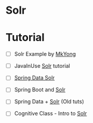 # Solr 

# Tutorial
- [ ] Solr Example by [MkYong](http://www.mkyong.com/solr/apache-solr-hello-world-example/)
- [ ] JavaInUse [Solr](http://www.javainuse.com/solr) tutorial


- [ ] [Spring Data Solr](https://projects.spring.io/spring-data-solr/)
- [ ] Spring Boot and [Solr](http://javasampleapproach.com/spring-framework/spring-data/solr-start-spring-data-solr-springboot)
- [ ] Spring Data + [Solr](https://www.javacodegeeks.com/2013/06/spring-data-solr-tutorial-adding-custom-methods-to-all-repositories.html) (Old tuts)

- [ ] Cognitive Class - Intro to [Solr](https://cognitiveclass.ai/courses/introduction-to-solr/)
